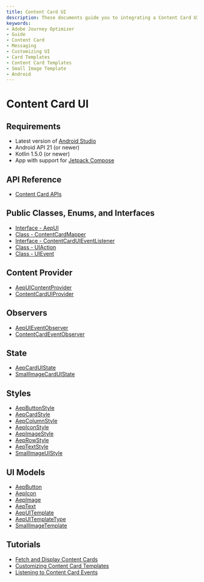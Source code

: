 ```yaml
---
title: Content Card UI 
description: These documents guide you to integrating a Content Card UI message with an Android app.
keywords:
- Adobe Journey Optimizer
- Guide
- Content Card
- Messaging
- Customizing UI
- Card Templates
- Content Card Templates
- Small Image Template
- Android
---
```


# Content Card UI

## Requirements

* Latest version of [Android Studio](https://developer.android.com/studio)
* Android API 21 (or newer)
* Kotlin 1.5.0 (or newer)
* App with support for [Jetpack Compose](https://developer.android.com/develop/ui/compose/setup)

## API Reference

* [Content Card APIs](./api-usage.md)

## Public Classes, Enums, and Interfaces

* [Interface - AepUI](./public-classes/aepui.md)
* [Class - ContentCardMapper](./public-classes/contentcardmapper.md)
* [Interface - ContentCardUIEventListener](./public-classes/contentcarduieventlistener.md)
* [Class - UIAction](./public-classes/uiaction.md)
* [Class - UIEvent](./public-classes/uievent.md)

## Content Provider

* [AepUIContentProvider](./public-classes/content-provider/aepuicontentprovider.md)
* [ContentCardUIProvider](./public-classes/content-provider/contentcarduiprovider.md)

## Observers

* [AepUIEventObserver](./public-classes/observers/aepuieventobserver.md)
* [ContentCardEventObserver](./public-classes/observers/contentcardeventobserver.md)

## State

* [AepCardUIState](./public-classes/state/aepcarduistate.md)
* [SmallImageCardUIState](./public-classes/state/smallimagecarduistate.md)

## Styles

* [AepButtonStyle](./public-classes/styles/aepbuttonstyle.md)
* [AepCardStyle](./public-classes/styles/aepcardstyle.md)
* [AepColumnStyle](./public-classes/styles/aepcolumnstyle.md)
* [AepIconStyle](./public-classes/styles/aepiconstyle.md)
* [AepImageStyle](./public-classes/styles/aepimagestyle.md)
* [AepRowStyle](./public-classes/styles/aeprowstyle.md)
* [AepTextStyle](./public-classes/styles/aeptextstyle.md)
* [SmallImageUIStyle](./public-classes/styles/smallimageuistyle.md)

## UI Models

* [AepButton](./public-classes/ui-models/aepbutton.md)
* [AepIcon](./public-classes/ui-models/aepicon.md)
* [AepImage](./public-classes/ui-models/aepimage.md)
* [AepText](./public-classes/ui-models/aeptext.md)
* [AepUITemplate](./public-classes/ui-models/aepuitemplate.md)
* [AepUITemplateType](./public-classes/ui-models/aepuitemplatetype.md)
* [SmallImageTemplate](./public-classes/ui-models/smallimagetemplate.md)

## Tutorials

* [Fetch and Display Content Cards](./tutorial/displaying-content-cards.md)
* [Customizing Content Card Templates](./tutorial/customizing-content-card-templates.md)
* [Listening to Content Card Events](./tutorial/listening-content-card-events.md)

